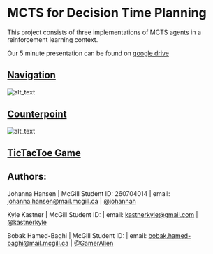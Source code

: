 # MCTS for Decision Time Planning

This project consists of three implementations of MCTS agents in a reinforcement learning context. 

Our 5 minute presentation can be found on [google drive](https://docs.google.com/presentation/d/1Hr9rWROJK0cbpJSw84OBIwv4QQP5CkCYjcoN2OVs6NQ/edit?usp=sharing)

## [Navigation](https://github.com/rllabmcgill/MCTS_function_approximation/blob/master/trajectories/README.md)

![alt_text](https://github.com/rllabmcgill/MCTS_function_approximation/blob/master/trajectories/multi_episode.gif)

## [Counterpoint](https://github.com/rllabmcgill/MCTS_function_approximation/blob/master/counterpoint/README.md)

![alt_text](https://github.com/rllabmcgill/MCTS_function_approximation/blob/master/counterpoint/three_voice_puct_mcts_plot_0.png)

## [TicTacToe Game](https://github.com/rllabmcgill/MCTS_function_approximation/blob/master/tictactoe/README.md)

## Authors:

Johanna Hansen | McGill Student ID: 260704014 | email: johanna.hansen@mail.mcgill.ca | [@johannah](http://github.com/johannah)

Kyle Kastner | McGill Student ID:  | email: kastnerkyle@gmail.com | [@kastnerkyle](http://github.com/kastnerkyle)

Bobak Hamed-Baghi | McGill Student ID: | email: bobak.hamed-baghi@mail.mcgill.ca |  [@GamerAlien](http://github.com/GamerAlien)

